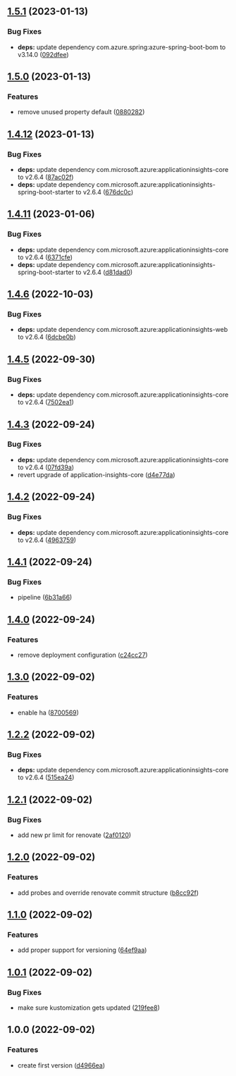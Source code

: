 ## [1.5.1](https://github.com/pietervincken/renovate-talk-java-demo-app/compare/v1.5.0...v1.5.1) (2023-01-13)


### Bug Fixes

* **deps:** update dependency com.azure.spring:azure-spring-boot-bom to v3.14.0 ([092dfee](https://github.com/pietervincken/renovate-talk-java-demo-app/commit/092dfee37fde4dba7ae7c8e79e77679820734d55))

## [1.5.0](https://github.com/pietervincken/renovate-talk-java-demo-app/compare/v1.4.12...v1.5.0) (2023-01-13)


### Features

* remove unused property default ([0880282](https://github.com/pietervincken/renovate-talk-java-demo-app/commit/0880282e1be00a62cee0a2925e7c4537018ddb24))

## [1.4.12](https://github.com/pietervincken/renovate-talk-java-demo-app/compare/v1.4.11...v1.4.12) (2023-01-13)


### Bug Fixes

* **deps:** update dependency com.microsoft.azure:applicationinsights-core to v2.6.4 ([87ac02f](https://github.com/pietervincken/renovate-talk-java-demo-app/commit/87ac02ff56c97bc74c5d9b19c931ebd6bf1605da))
* **deps:** update dependency com.microsoft.azure:applicationinsights-spring-boot-starter to v2.6.4 ([676dc0c](https://github.com/pietervincken/renovate-talk-java-demo-app/commit/676dc0ce91b70136b9e832f1ffcfe4dcb06ebefe))

## [1.4.11](https://github.com/pietervincken/renovate-talk-java-demo-app/compare/v1.4.10...v1.4.11) (2023-01-06)


### Bug Fixes

* **deps:** update dependency com.microsoft.azure:applicationinsights-core to v2.6.4 ([6371cfe](https://github.com/pietervincken/renovate-talk-java-demo-app/commit/6371cfe7eb2ab2651bff399afabdb569a1a9bccb))
* **deps:** update dependency com.microsoft.azure:applicationinsights-spring-boot-starter to v2.6.4 ([d81dad0](https://github.com/pietervincken/renovate-talk-java-demo-app/commit/d81dad03ca932e11ce312af88659a450535fbd95))

## [1.4.6](https://github.com/pietervincken/renovate-talk-java-demo-app/compare/v1.4.5...v1.4.6) (2022-10-03)


### Bug Fixes

* **deps:** update dependency com.microsoft.azure:applicationinsights-web to v2.6.4 ([6dcbe0b](https://github.com/pietervincken/renovate-talk-java-demo-app/commit/6dcbe0b9cc02ceba87738ef3305357245490e50c))

## [1.4.5](https://github.com/pietervincken/renovate-talk-java-demo-app/compare/v1.4.4...v1.4.5) (2022-09-30)


### Bug Fixes

* **deps:** update dependency com.microsoft.azure:applicationinsights-core to v2.6.4 ([7502ea1](https://github.com/pietervincken/renovate-talk-java-demo-app/commit/7502ea1e69aadec1d56073073556f455c14214a2))

## [1.4.3](https://github.com/pietervincken/renovate-talk-java-demo-app/compare/v1.4.2...v1.4.3) (2022-09-24)


### Bug Fixes

* **deps:** update dependency com.microsoft.azure:applicationinsights-core to v2.6.4 ([07fd39a](https://github.com/pietervincken/renovate-talk-java-demo-app/commit/07fd39a2e26740927ab882df0ecfd70aa51cf956))
* revert upgrade of application-insights-core ([d4e77da](https://github.com/pietervincken/renovate-talk-java-demo-app/commit/d4e77dae4ee8fa066cbbb2f8ac877b69bb48bc0e))

## [1.4.2](https://github.com/pietervincken/renovate-talk-java-demo-app/compare/v1.4.1...v1.4.2) (2022-09-24)


### Bug Fixes

* **deps:** update dependency com.microsoft.azure:applicationinsights-core to v2.6.4 ([4963759](https://github.com/pietervincken/renovate-talk-java-demo-app/commit/496375942161d2405d403146ce1573d288cc65b9))

## [1.4.1](https://github.com/pietervincken/renovate-talk-java-demo-app/compare/v1.4.0...v1.4.1) (2022-09-24)


### Bug Fixes

* pipeline ([6b31a66](https://github.com/pietervincken/renovate-talk-java-demo-app/commit/6b31a6617edf5934cf789b360ee283c819ab150d))

## [1.4.0](https://github.com/pietervincken/renovate-talk-java-demo-app/compare/v1.3.0...v1.4.0) (2022-09-24)


### Features

* remove deployment configuration ([c24cc27](https://github.com/pietervincken/renovate-talk-java-demo-app/commit/c24cc27368e6b31503b7f908194bdf7b9e7727e1))

## [1.3.0](https://github.com/pietervincken/renovate-talk-java-demo-app/compare/v1.2.2...v1.3.0) (2022-09-02)


### Features

* enable ha ([8700569](https://github.com/pietervincken/renovate-talk-java-demo-app/commit/870056995707ccdb0df45729562561ec5fdec149))

## [1.2.2](https://github.com/pietervincken/renovate-talk-java-demo-app/compare/v1.2.1...v1.2.2) (2022-09-02)


### Bug Fixes

* **deps:** update dependency com.microsoft.azure:applicationinsights-core to v2.6.4 ([515ea24](https://github.com/pietervincken/renovate-talk-java-demo-app/commit/515ea24aada1b3c650f1bcbc30f32999b8ed6eb2))

## [1.2.1](https://github.com/pietervincken/renovate-talk-java-demo-app/compare/v1.2.0...v1.2.1) (2022-09-02)


### Bug Fixes

* add new pr limit for renovate ([2af0120](https://github.com/pietervincken/renovate-talk-java-demo-app/commit/2af0120f4a93a35c09e62e3105709a340f49a2e8))

## [1.2.0](https://github.com/pietervincken/renovate-talk-java-demo-app/compare/v1.1.0...v1.2.0) (2022-09-02)


### Features

* add probes and override renovate commit structure ([b8cc92f](https://github.com/pietervincken/renovate-talk-java-demo-app/commit/b8cc92f4bc89eb9a975eab215f6bda925be6ed6b))

## [1.1.0](https://github.com/pietervincken/renovate-talk-java-demo-app/compare/v1.0.1...v1.1.0) (2022-09-02)


### Features

* add proper support for versioning ([64ef9aa](https://github.com/pietervincken/renovate-talk-java-demo-app/commit/64ef9aaa4b3d036d05d54d118810dd937a6c78e0))

## [1.0.1](https://github.com/pietervincken/renovate-talk-java-demo-app/compare/v1.0.0...v1.0.1) (2022-09-02)


### Bug Fixes

* make sure kustomization gets updated ([219fee8](https://github.com/pietervincken/renovate-talk-java-demo-app/commit/219fee8b16c7a9171383a3042c01a16d26f393b0))

## 1.0.0 (2022-09-02)


### Features

* create first version ([d4966ea](https://github.com/pietervincken/renovate-talk-java-demo-app/commit/d4966eafa0eddb39670ab9b1a6ae07d254d045d0))
